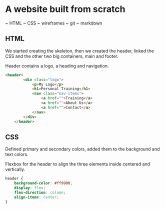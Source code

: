 # A website built from scratch

~ HTML
~ CSS
~ wireframes
~ git
~ markdown

## HTML 

We started creating the skeleton, then we created the header, linked the CSS and the other two big containers, main and footer.

Header contains a logo, a heading and navigation.

```html 
<header>
        <div class="logo">
            <p>My Logo</p>
            <h1>Personal Training</h1>
            <nav class="nav-items">
                <a href="">Training</a>
                <a href="">About Us</a>
                <a href="">Contact</a>
            </nav>
        </div>
    </header>
```

## CSS

Defined primary and secondary colors, added them to the background and text colors.

Flexbox for the header to align the three elements inside centered and vertically.

```CSS
header {
    background-color: #ff9900;
    display: flex;
    flex-direction: column;
    align-items: center;
}
```

